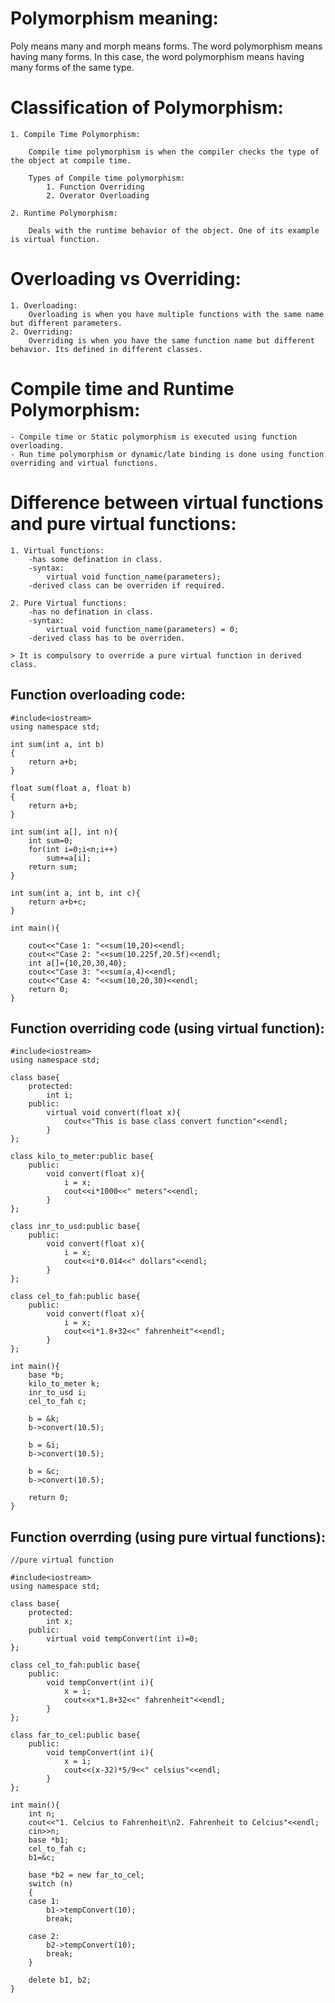 # Polymorphism meaning:
Poly means many and morph means forms. The word polymorphism means having many forms. In this case, the word polymorphism means having many forms of the same type.

# Classification of Polymorphism:
    1. Compile Time Polymorphism:

        Compile time polymorphism is when the compiler checks the type of the object at compile time.

        Types of Compile time polymorphism:
            1. Function Overriding
            2. Overator Overloading
    
    2. Runtime Polymorphism:

        Deals with the runtime behavior of the object. One of its example is virtual function.

# Overloading vs Overriding:
    1. Overloading:
        Overloading is when you have multiple functions with the same name but different parameters.
    2. Overriding:
        Overriding is when you have the same function name but different behavior. Its defined in different classes.
    
# Compile time and Runtime Polymorphism:
    - Compile time or Static polymorphism is executed using function overloading.
    - Run time polymorphism or dynamic/late binding is done using function overriding and virtual functions.

# Difference between virtual functions and pure virtual functions:

    1. Virtual functions:
        -has some defination in class.
        -syntax:
            virtual void function_name(parameters);
        -derived class can be overriden if required.

    2. Pure Virtual functions:
        -has no defination in class.
        -syntax:
            virtual void function_name(parameters) = 0;
        -derived class has to be overriden.

    > It is compulsory to override a pure virtual function in derived class.

## Function overloading code:

```
#include<iostream>
using namespace std;

int sum(int a, int b)
{
    return a+b;
}

float sum(float a, float b)
{
    return a+b;
}

int sum(int a[], int n){
    int sum=0;
    for(int i=0;i<n;i++)
        sum+=a[i];
    return sum;
}

int sum(int a, int b, int c){
    return a+b+c;
}

int main(){

    cout<<"Case 1: "<<sum(10,20)<<endl;
    cout<<"Case 2: "<<sum(10.225f,20.5f)<<endl;
    int a[]={10,20,30,40};
    cout<<"Case 3: "<<sum(a,4)<<endl;
    cout<<"Case 4: "<<sum(10,20,30)<<endl;
    return 0;
}
```
## Function overriding code (using virtual function):

```
#include<iostream>
using namespace std;

class base{
    protected:
        int i;
    public:
        virtual void convert(float x){
            cout<<"This is base class convert function"<<endl;
        }
};

class kilo_to_meter:public base{
    public:
        void convert(float x){
            i = x;
            cout<<i*1000<<" meters"<<endl;
        }
};

class inr_to_usd:public base{
    public:
        void convert(float x){
            i = x;
            cout<<i*0.014<<" dollars"<<endl;
        }
};

class cel_to_fah:public base{
    public:
        void convert(float x){
            i = x;
            cout<<i*1.8+32<<" fahrenheit"<<endl;
        }
};

int main(){
    base *b;
    kilo_to_meter k;
    inr_to_usd i;
    cel_to_fah c;

    b = &k;
    b->convert(10.5);

    b = &i;
    b->convert(10.5);

    b = &c;
    b->convert(10.5);

    return 0;
}
```

## Function overrding (using pure virtual functions):

```
//pure virtual function

#include<iostream>
using namespace std;

class base{
    protected:
        int x;
    public:
        virtual void tempConvert(int i)=0;
};

class cel_to_fah:public base{
    public:
        void tempConvert(int i){
            x = i;
            cout<<x*1.8+32<<" fahrenheit"<<endl;
        }
};

class far_to_cel:public base{
    public:
        void tempConvert(int i){
            x = i;
            cout<<(x-32)*5/9<<" celsius"<<endl;
        }
};

int main(){
    int n;
    cout<<"1. Celcius to Fahrenheit\n2. Fahrenheit to Celcius"<<endl;
    cin>>n;
    base *b1;
    cel_to_fah c;
    b1=&c;

    base *b2 = new far_to_cel;
    switch (n)
    {
    case 1:
        b1->tempConvert(10);
        break;
    
    case 2:
        b2->tempConvert(10);
        break;
    }

    delete b1, b2;
}
```
